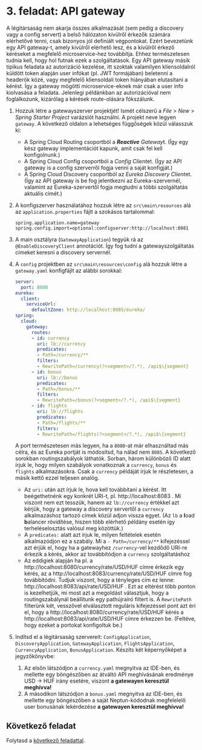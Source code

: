 # 3. feladat: API gateway

A légitársaság nem akarja összes alkalmazását (sem pedig a discovery vagy a config servert) a belső hálózaton kívülről érkezők számára elérhetővé tenni, csak bizonyos jól definiált végpontokat. Ezért bevezetünk egy API gateway-t, amely kívülről elérhető lesz, és a kívülről érkező kéréseket a megfelelő microservice-hez továbbítja. Ehhez természetesen tudnia kell, hogy hol futnak ezek a szolgáltatások. Egy API gateway másik tipikus feladata az autorizáció kezelése, itt szoktak valamilyen kliensoldalról küldött token alapján user infókat (pl. JWT formájában) beletenni a headerök közé, vagy megfelelő kliensoldali token hiányában elutasítani a kérést. Így a gateway mögötti microservice-eknek már csak a user info kiolvasása a feladata. Jelenlegi példánkban az autorizációval nem foglalkozunk, kizárólag a kérések route-olására fókszálunk.

1. Hozzuk létre a gatewayszerver projektjét! Ismét célszerű a _File_ > _New_ > _Spring Starter Project_ varázslót használni. A projekt neve legyen `gateway`. A következő oldalon a lehetséges függőségek közül válasszuk ki:

   - A Spring Cloud Routing csoportból a ***Reactive*** *Gateway*t. (Így egy kész gateway implementációt kapunk, amit csak fel kell konfigolnunk.)
   - A Spring Cloud Config csoportból a *Config Client*et. (Így az API gateway is a config szerverről fogja venni a saját konfigját.)
   - A Spring Cloud Discovery csoportból az *Eureka Discovery Client*et. (Így az API gateway is be fog jelentkezni az Eureka-szervernél, valamint az Eureka-szervertől fogja megtudni a többi szolgáltatás aktuális címét.)

2. A konfigszerver használatához hozzuk létre az `src\main\resources` alá az `application.properties` fájlt a szokásos tartalommal:

   ```
   spring.application.name=gateway
   spring.config.import=optional:configserver:http://localhost:8081
   ```
   
3. A main osztályra (`GatewayApplication`) tegyük rá az `@EnableDiscoveryClient` annotációt. Így fog tudni a gatewayszolgáltatás címeket keresni a discovery servernél. 

4. A `config` projektben az `src\main\resources\config` alá hozzuk létre a `gateway.yaml` konfigfájlt az alábbi sorokkal:

   ```yaml
   server:
     port: 8080
   eureka:
     client:
       serviceUrl:
         defaultZone: http://localhost:8085/eureka/
   spring:
     cloud:
       gateway:
         routes:
         - id: currency
           uri: lb://currency
           predicates:
           - Path=/currency/**
           filters:
           - RewritePath=/currency(?<segment>/?.*), /api$\{segment}
         - id: bonus
           uri: lb://bonus
           predicates:
           - Path=/bonus/**
           filters:
           - RewritePath=/bonus(?<segment>/?.*), /api$\{segment}
         - id: flights
           uri: lb://flights
           predicates:
           - Path=/flights/**
           filters:
           - RewritePath=/flights(?<segment>/?.*), /api$\{segment}
   ```

   A port természetesen más legyen, ha a `8080`-at már elhasználtad más célra, és az Eureka portját is módosítsd, ha nálad nem `8085`. A következő sorokban routingszabályok láthatók. Sorban, három különböző ID alatt írjuk le, hogy milyen szabályok vonatkoznak a `currency`, `bonus` és `flights` alkalmazásokra. Csak a `currency` példáját írjuk le részletesen, a másik kettő ezzel teljesen analóg. 

   - Az `uri:` után azt írjuk le, hova kell továbbítani a kérést. Itt beégethetnénk egy konkrét URI-t, pl. http://localhost:8083 . Mi viszont nem ezt tesszük, hanem az `lb://currency` értékkel azt kérjük, hogy a gateway a discovery servertől a `currency` alkalmazáshoz tartozó címek közül adjon vissza egyet. (Az `lb` a **l**oad **b**alancer rövidítése, hiszen több elérhető példány esetén így terheléselosztás valósul meg közöttük.)
   - A `predicates:` alatt azt írjuk le, milyen feltételek esetén alkalmazódjon ez a szabály. Mi a `- Path=/currency/**` kifejezéssel azt érjük el, hogy ha a gatewayhez `/currency`-vel kezdődő URI-re érkezik a kérés, akkor az továbbítódjon a `currency` szolgáltatáshoz
   - Az eddigiek alapján ha pl. a http://localhost:8080/currency/rate/USD/HUF címre érkezik egy kérés, az a http://localhost:8083/currency/rate/USD/HUF címre fog továbbítódni. Tudjuk viszont, hogy a tényleges cím ez lenne: http://localhost:8083/api/rate/USD/HUF . Ezt az eltérést több ponton is kezelhetjük, mi most azt a megoldást választjuk, hogy a routingszabálynál beállítunk egy pathújraíró filtert is.  A `RewritePath` filterünk két, vesszővel elválasztott reguláris kifejezéssel pont azt éri el, hogy a http://localhost:8080/currency/rate/USD/HUF kérés a http://localhost:8083/api/rate/USD/HUF címre érkezzen be. (Feltéve, hogy ezeket a portokat konfigoltuk be.)

5. Indítsd el a légitársaság szervereit: `ConfigApplication`, `DiscoveryApplication`, `GatewayApplication`, `FlightsApplication`, `CurrencyApplication`, `BonusApplication`. Készíts két képernyőképet a jegyzőkönyvbe:

   1. Az elsőn látszódjon a `currency.yaml` megnyitva az IDE-ben, és mellette egy böngészőben az átváltó API meghívásának eredménye USD -> HUF irány esetére, viszont **a gatewayen keresztül meghívva!**
   2. A másodikon látszódjon a `bonus.yaml` megnyitva az IDE-ben, és mellette egy böngészőben a saját Neptun-kódodnak megfelelelő user bonusának lekérdezése **a gatewayen keresztül meghívva!**

## Következő feladat

Folytasd a [következő feladattal](Feladat-4.md).

